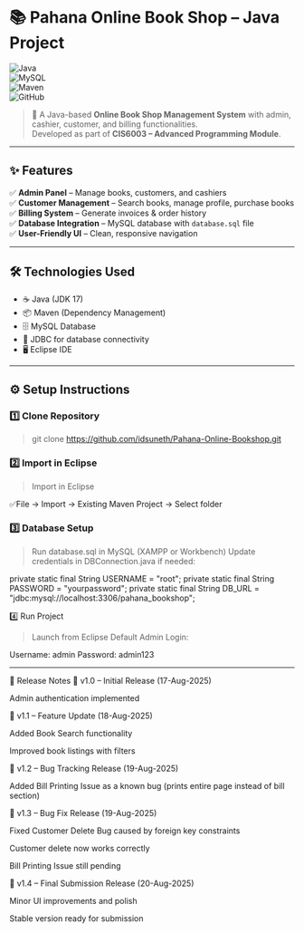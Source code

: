 # 📚 Pahana Online Book Shop – Java Project  

![Java](https://img.shields.io/badge/Java-17-orange?logo=java)  
![MySQL](https://img.shields.io/badge/MySQL-Database-blue?logo=mysql)  
![Maven](https://img.shields.io/badge/Maven-Build%20Tool-red?logo=apache-maven)  
![GitHub](https://img.shields.io/badge/Version%20Control-GitHub-black?logo=github)  

> 🛒 A Java-based **Online Book Shop Management System** with admin, cashier, customer, and billing functionalities.  
> Developed as part of **CIS6003 – Advanced Programming Module**.  

---

## ✨ Features  
✅ **Admin Panel** – Manage books, customers, and cashiers  
✅ **Customer Management** – Search books, manage profile, purchase books  
✅ **Billing System** – Generate invoices & order history  
✅ **Database Integration** – MySQL database with `database.sql` file  
✅ **User-Friendly UI** – Clean, responsive navigation  

---

## 🛠️ Technologies Used  
- ☕ Java (JDK 17)  
- 📦 Maven (Dependency Management)  
- 🗄️ MySQL Database  
- 🔗 JDBC for database connectivity  
- 🖥️ Eclipse IDE  

---

## ⚙️ Setup Instructions  
### 1️⃣ Clone Repository

>git clone https://github.com/idsuneth/Pahana-Online-Bookshop.git

### 2️⃣ Import in Eclipse
>Import in Eclipse

✅File → Import → Existing Maven Project → Select folder

### 3️⃣ Database Setup

>Run database.sql in MySQL (XAMPP or Workbench)
>Update credentials in DBConnection.java if needed:

private static final String USERNAME = "root";
private static final String PASSWORD = "yourpassword";
private static final String DB_URL = "jdbc:mysql://localhost:3306/pahana_bookshop";

4️⃣ Run Project

>Launch from Eclipse
>Default Admin Login:

Username: admin
Password: admin123

---
📝 Release Notes
🔖 v1.0 – Initial Release (17-Aug-2025)

Admin authentication implemented

🔖 v1.1 – Feature Update (18-Aug-2025)

Added Book Search functionality

Improved book listings with filters

🔖 v1.2 – Bug Tracking Release (19-Aug-2025)

Added Bill Printing Issue as a known bug (prints entire page instead of bill section)

🔖 v1.3 – Bug Fix Release (19-Aug-2025)

Fixed Customer Delete Bug caused by foreign key constraints

Customer delete now works correctly

Bill Printing Issue still pending

🔖 v1.4 – Final Submission Release (20-Aug-2025)

Minor UI improvements and polish

Stable version ready for submission

